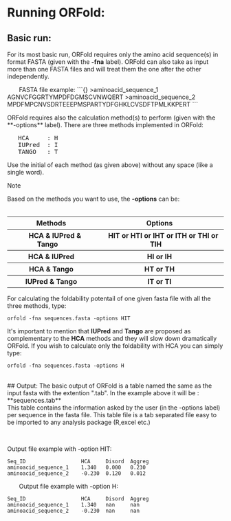 # Running ORFold:

## Basic run:

For its most basic run, ORFold requires only the amino acid sequence(s) in format 
FASTA (given with the **-fna** label). ORFold can also take as input more than one FASTA 
files and will treat them the one after the other independently.
 <p> &nbsp;&nbsp;&nbsp;&nbsp;&nbsp;&nbsp;
 FASTA file example:
```{}
>aminoacid_sequence_1
AGNVCFGGRTYMPDFDGMSCVNWQERT
>aminoacid_sequence_2
MPDFMPCNVSDRTEEEPMSPARTYDFGHKLCVSDFTPMLKKPERT
```
</p>
ORFold requires also the calculation method(s) to perform (given with the **-options** label).
There are three methods implemented in ORFold: 
<pre>
   HCA     : H
   IUPred  : I
   TANGO   : T 
</pre>

Use the initial of each method (as given above) without any space (like a single word).     


<div class="admonition note">
    <p class="first admonition-title">
        Note
    </p>
    <p class="last">
Based on the methods you want to use, the <b>-options</b> can be:
<br><br>
<table>
 <tr>
    <th><b>Methods</b></th> 
    <th><b>Options</b></th>
 </tr>
 <tr>
     <th> &nbsp;&nbsp;&nbsp; HCA <b>&</b> IUPred <b>&</b> Tango &nbsp;&nbsp;&nbsp; </th>
     <th> &nbsp;&nbsp;&nbsp; HIT or HTI or IHT or ITH or THI or TIH &nbsp;&nbsp;&nbsp;</th>
 </tr>
 <tr>
     <th> &nbsp;&nbsp;&nbsp; HCA <b>&</b> IUPred &nbsp;&nbsp;&nbsp; </th>
     <th> &nbsp;&nbsp;&nbsp; HI or IH &nbsp;&nbsp;&nbsp;</th>
 </tr>
 <tr>
     <th> &nbsp;&nbsp;&nbsp; HCA <b>&</b> Tango &nbsp;&nbsp;&nbsp; </th>
     <th> &nbsp;&nbsp;&nbsp; HT or TH &nbsp;&nbsp;&nbsp;</th>
 </tr>
 <tr>
     <th> &nbsp;&nbsp;&nbsp; IUPred <b>&</b> Tango &nbsp;&nbsp;&nbsp; </th>
     <th> &nbsp;&nbsp;&nbsp; IT or TI &nbsp;&nbsp;&nbsp;</th>
 </tr>
</table>
</p>
</div>
For calculating the foldability potentail of one given fasta file with all the three methods, type:

```{python}
orfold -fna sequences.fasta -options HIT
```

<p></p>

It's important to mention that **IUPred** and **Tango** are proposed as complementary to the **HCA** methods and they will slow down dramatically ORFold. 
If you wish to calculate only the foldability with HCA you can simply type:
```{python}
orfold -fna sequences.fasta -options H
```
<br>
## Output:
The basic output of ORFold is a table named the same as the input fasta with the extention ".tab".
In the example above it will be : **sequences.tab**
<br>This table contains the information asked by the user (in the -options label) per sequence in the fasta file. 
This table file is a tab separated file easy to be imported to any analysis package (R,excel etc.)



 <p> &nbsp;&nbsp;&nbsp;&nbsp;&nbsp;&nbsp;

 Output file example with -option HIT:

```{}
Seq_ID                  HCA     Disord  Aggreg
aminoacid_sequence_1	1.340	0.000	0.230	
aminoacid_sequence_2	-0.230	0.120	0.012	
```
&nbsp;&nbsp;&nbsp;&nbsp;&nbsp;&nbsp;
 Output file example with -option H:
```{}
Seq_ID                  HCA     Disord  Aggreg
aminoacid_sequence_1    1.340   nan     nan
aminoacid_sequence_2    -0.230  nan     nan
```
</p>
